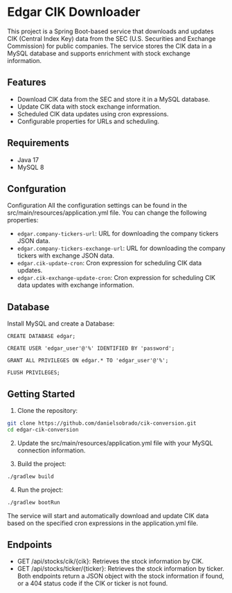# Edgar CIK Downloader
This project is a Spring Boot-based service that downloads and updates CIK (Central Index Key) data from the SEC (U.S. Securities and Exchange Commission) for public companies. The service stores the CIK data in a MySQL database and supports enrichment with stock exchange information.

## Features
* Download CIK data from the SEC and store it in a MySQL database.
* Update CIK data with stock exchange information.
* Scheduled CIK data updates using cron expressions.
* Configurable properties for URLs and scheduling.

## Requirements
* Java 17
* MySQL 8

## Confguration
Configuration
All the configuration settings can be found in the src/main/resources/application.yml file. You can change the following properties:

* `edgar.company-tickers-url`: URL for downloading the company tickers JSON data.
* `edgar.company-tickers-exchange-url`: URL for downloading the company tickers with exchange JSON data.
* `edgar.cik-update-cron`: Cron expression for scheduling CIK data updates.
* `edgar.cik-exchange-update-cron`: Cron expression for scheduling CIK data updates with exchange information.

## Database

Install MySQL and create a Database:

```
CREATE DATABASE edgar;

CREATE USER 'edgar_user'@'%' IDENTIFIED BY 'password';

GRANT ALL PRIVILEGES ON edgar.* TO 'edgar_user'@'%';

FLUSH PRIVILEGES;
```

## Getting Started
1. Clone the repository:

```bash
git clone https://github.com/danielsobrado/cik-conversion.git
cd edgar-cik-conversion
```

2. Update the src/main/resources/application.yml file with your MySQL connection information.

3. Build the project:

```bash
./gradlew build
```

4. Run the project:

```bash
./gradlew bootRun
```

The service will start and automatically download and update CIK data based on the specified cron expressions in the application.yml file.

## Endpoints
* GET /api/stocks/cik/{cik}: Retrieves the stock information by CIK.
* GET /api/stocks/ticker/{ticker}: Retrieves the stock information by ticker.
Both endpoints return a JSON object with the stock information if found, or a 404 status code if the CIK or ticker is not found.